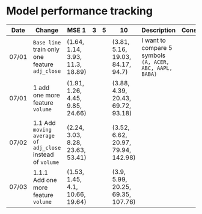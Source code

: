 # Model performance tracking
| Date  | Change                          | MSE 1|3|5|10| Description |Conslusion|
|-------|---------------------------------|----------------|-------------|----|----|----|----|
|07/01|`Base line` train only one feature `adj_close`|(1.64, 1.14, 3.93, 11.3, 18.89)|||(3.81, 5.16, 19.03, 84.17, 94.7)|I want to compare 5 symbols `(A, ACER, ABC, AAPL, BABA)`||
|07/01|1 add one more feature `volume`|(1.91, 1.26, 4.45, 9.85, 24.66)|||(3.88, 4.39, 20.43, 69.72, 93.18)|||
|07/02|1.1 Add `moving average of adj_close` instead of `volume`|(2.24, 3.03, 8.28, 23.63, 53.41)|||(3.52, 6.62, 20.97, 79.94, 142.98)|||
|07/03|1.1.1 Add one more feature `volume`|(1.53, 1.45, 4.1, 10.66, 19.64)|||(3.9, 5.99, 20.25, 69.35, 107.76)|||